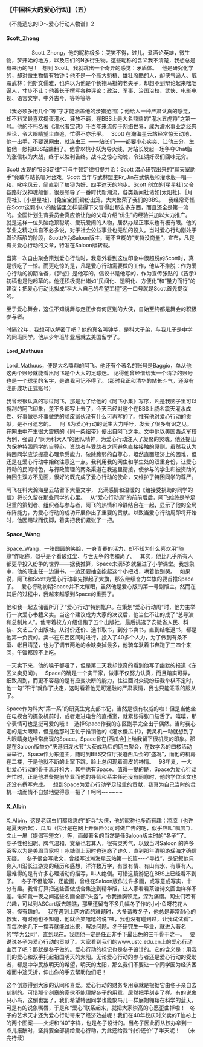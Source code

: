 ### 【中国科大的爱心行动】（五）

《不能遗忘的ID～爱心行动人物谱》2

#### Scott_Zhong
                
Scott_Zhong，他的昵称极多：哭笑不得，过儿，煮酒论英雄，微生物，梦开始的地方，以及它们的N多衍生物。这些昵称的含义我不清楚，我想总是有来历的吧！
 
想到 Scott，我就跳出一个奇异的感觉：矛盾体。
 
他是研究化学的，却对微生物情有独钟；他不是一个高大魁梧、雄壮冷酷的人，却侠气逼人、威震武林；他斯文儒雅，也许以为他是个长袍马褂的老夫子，却想不到辩论起来咄咄逼人，寸步不让；他善长于撰写各种评论：政治、军事、治国治校、武侠、电影电视、语言文字、中外古今，等等等等

（我必须多用几个“等”字才能涵盖他的涉猎范围）；他给人一种严肃认真的感觉，却不料又最喜欢捣蛋灌水、狂放不羁，在BBS上是大名鼎鼎的“灌水五虎将”之第一号。他的不朽名著《灌水者宝典》千百年来流传于网络世界，成为灌水事业之经典理论，令大眼睛望尘直追，忙得不亦乐乎。
 
Scott 在瀚海星云站经常惊天动地，他一出手，不要说网虫，就连虫王
 ——站长们——都要小心奕奕、让他三分，生怕他一怒把BBS站踹翻了。他曾以桃小妖为导火线，对站长发起一场争夺Chat版的涨信权的大战，终于以胜利告终。战斗之惊心动魄，令江湖好汉们回味无穷。

Scott 发现的“BBS定律”可与牛顿定律相提并论；Scott 潜心研究出来的“聊天室助手”竟敢与站长唱对台戏。Scott 当年与武林盟主Rr_Jin在武侠版和灌水版一唱一和、叱咤风云，简直到了狼狈为奸、四手遮天的地步。Scott 创立的[星星社]又令各路好汉神魂颠倒，很是领导了一番时代新潮流，各类新闻社诸如[太阳社]、［月亮社]、[小星星社]、[兔宝宝]们纷纷出笼，大大繁荣了我们的BBS。
 
我经常奇怪在Scott这颗小小的脑袋里怎样装得下又冒得出那么多东西，而且还全是第一流的。全国计划生育委员会真应该让他的父母介绍“优生”的经验并加以大力推广。
 
就是这样一位头脑绝顶聪明、爱玩爱闹的人物，居然办起正事来也有板有眼。他的学业之精之优自不必多说，对于社会公益事业也无私的投入。当时爱心行动刚处于舆论酝酿的阶段，Scott作为Saloon版主，毫不含糊的“支持没商量”，宣布，凡是有关爱心行动的文章，特准在Saloon版转载。

当第一次自由聚会策划爱心行动时，我意外看到这位印象中很超脱的Scott时，真是很吃了一惊。而更吃惊的是，凡是爱心行动需要做的工作，他从不推脱：作为爱心行动的初期准备，《梦想》是他写的，倡议书是他写的，作为宣传张贴的《告示》初稿也是他起草的。他还积极提出诸如“民间化、透明化、方便化”和“量力而行”的建议；把爱心行动比拟成“科大人自己的希望工程”这一口号就是Scott首先提议的。

至于爱心舞会，这位不知跳舞与走正步有何区别的大侠，自始至终都是舞会的积极参与者。

时隔22年，我想可以解密了吧？他的真名叫钟华，是科大子弟，与我儿子是中学的同班同学。他从少年班毕业后就去美国留学了。
 
#### Lord_Mathuus

Lord_Mathuus，便是大名鼎鼎的阿飞。他还有个著名的账号是Baggio，单从他这两个账号就能看出阿飞是个大大的足球迷。 记得他曾经借给我一个清华的账号也是一个球星的名字，是谁我可记不得了。（那时我正和清华的站长斗气，还没有注册成功正式账号）

我曾经很认真的写过阿飞，那是为了给他的《阿飞小集》写序，凡是我脑子里可以搜刮的阿飞印象，差不多都写上去了，今天已经对这个在BBS上威名震天灌水成性、好事做尽坏事做绝的顽皮家伙没有什么可再写的了。惟有他对爱心行动的贡献，是不可遗忘的。
 
 阿飞为爱心行动的诞生大力呼吁，发表了很多有识之见。在网虫中产生很大震撼的《同一条纽带》便出自阿飞之手。文中他以美国西点军校为例，强调了“同为科大人”的团队精神，为爱心行动注入了凝聚的灵魂。他还提出为保护特困同学的自尊心，资助者与受助者之间避免直接接触的原则。虽然我认为特困同学应该提高心理承受能力，破除脆弱的自尊心，坦然直面经济上的困难，但还是在爱心行动中始终注意这一点。我利用我的网虫和学生处的双重身份，让爱心行动的民间特色，与行政管理的两条渠道在我这里衔接，使参与的学生和被资助的特困生双方不见面，很好的既完成了爱心行动的使命，又维护了特困同学的尊严。

阿飞在科大瀚海星云站留下大量文字，
充满感情和温暖的《给接受捐助的同学的信》将长久留在那些同学的心里。
 
从“爱心行动周”的前前后后，阿飞始终是举足轻重的策划者、组织者与参与者，阿飞的热情和冷静结合在一起，显示了他的全局布阵能力，为爱心行动的成功开展作出了重要的贡献。以致当爱心行动周即将开始时，他因踢球而伤脚，着实把我们紧张了一把。
 
#### Space_Wang

Space_Wang，一张圆圆的笑脸，一身青春的活力，却不知为什么喜欢用“随缘”作昵称，似乎是个看破红尘、与世无争的老和尚了。
 
其实，他比几乎所有人都更早投入纷争的世界——据我推算，Space未满5岁就坐进了小学课堂。我想象中，他的班主任一边讲书，一边还要抽空抱起这个小把戏，哄着他别哭。
 
如果说，阿飞和Scott为爱心行动率先撑起了大旗，那么继续奋力举旗的要首推Space了。
 
爱心行动初期Space并不太耀眼，虽然他是爱心版的第一号副版主。然而在其后的过程中，我越来越感到Space的重要了。

他和我一起去储蓄所开了“爱心行动”特别帐户。在策划“爱心行动周”时，他力主举行一次爱心书籍义卖。当这个建议成为大家的决议后，他当仁不让的成了“总导演和总制片人”。他带着校方介绍信跑了五个出版社，最后挑选了安徽省人民、科技、文艺三个出版社。从讨价还价、选书取书，到分书卖书，直到结帐退书，都是他第一负责的。卖书在东西区同时进行，投入了40多个人力，为了做到有条不紊、帐目清楚，也为了调节两地的余缺卖掉最多，他骑车驮着书奔跑了三四个来回，午饭都顾不上吃。

一天卖下来，他的嗓子都哑了，但是第二天我却惊奇的看到他写了幽默的报道《东区义卖见闻》。
 
Space的确是一个实干家，做事不仅努力认真，而且踏实可靠，细致周到，而更不容易的是有应变决断的能力，往往面对众说纷纭我举棋不定时，他一句“不行”就作了决定，这时看着他无可通融的严肃表情，我也只能乖乖的服从了。

Space作为科大“第一系”的研究生党支部书记，当然是很有权威的啦！但是当他坐在电视台的摄象机前时，或者走进电台的直播室，就紧张得张口结舌了。嘻嘻，那个表情可也是挺可爱的哦！
 
选择Space作我的东区副手完全出于偶然。当时我心定的是大眼睛，但是他那时正忙于推销他的《灌水傻瓜书》，我灵机一动就想到了大眼睛身边经常出现的Space。Space曾在[西瓜会]上给我留下很机灵的印象。那是在Saloon版举办“庆港归泼水节”大获成功后的网虫聚会，在数学系的四楼活动室举行，Space作为东道主，随时到BBS交谊厅报道西瓜会的“盛况”，而他的机房在二楼，于是他就不断的上窜下跳，脸上总闪现着调皮的神情。
 
98年夏，一大批爱心行动的骨干离开科大，其中也有Space。值得一提的是，Space为爱心行动奔忙时，正是他准备提前毕业而他的导师和系主任还没有同意时，他的学位论文也还没有撰写完成。
 
想到Space为爱心行动举足轻重的贡献，我真为自己当时的灵机一动而情不自禁地要得意一把了！呵呵~~~~~~

#### X_Albin

X_Albin，这是老网虫们都熟悉的“虾兵”大侠，他的昵称也多而有趣：凉凉（也许是夏天所起）、瓜瓜（估计是在网上开保险公司时做广告的吧，似乎应叫“呱呱”）、文止一屏（提倡写短文），等，而最著名的当然是任Saloon版主时的“冬子”了。
 
冬子性格细昵、脾气温和，文章也若其人，很有灵秀气，以致当时Saloon 的许多茶客以为是美眉当家呢！冰糖刚上网时也迷惑了许久，直到那年清明游瑶海才确信无疑。
 
冬子很会写散文，曾经写过瀚海星云站第一长篇----“寻找”，是记叙他只身入川沿长江游览的经历和感想，洋洋数万字，有景有情、有山有水、有事有人，最难得的是有许多心理活动的描写，叫人绝倒。可惜这篇游记在BBS上已经看不到了。
 
冬子不但能写，还能画，曾经在Saloon版作过许多画，或写意或写实，十分有趣。我曾打算把这些画做成合集送到精华版，让人家看看茶馆诗文画曲样样不差。谁知竟一夜之间这些名画全部“失盗”，令我捶胸顿足，深为痛惜。网虫们若有兴趣，可以到ASCart版去瞧瞧，那里还留有不多几幅冬子作的小小鱼呀花花人呀，怪有趣的。
 
我在遇到上网方面的难题时，大多请教冬子，他总是非常耐心的教我，有时他也不知道，他就会笑嘻嘻的说“咦，我也没有碰到过，让我试试看”。而每次他几下一摆弄就能试出来，解决问题。冬子研究生一毕业，就进入著名的“华为公司”，直到现在。我想他一定是任正非手下最出色的三千骨干之一。
 
要说说冬子为爱心行动的贡献了。大家看到我们的www.ustc.edu.cn上的爱心行动主页了吧？那就是冬子做的。爱心行动的标记也是冬子设计的。它的含义是：用我们的爱心和双手托起祖国明天的太阳。无论爱心行动的参与者还是爱心行动的受助者，都是中华民族明天的希望，明天的太阳，那么我们不要让一个同学因为经济困难而中途夭折，伸出你的手去帮助他们吧！

这个创意得到大家的认同和喜爱。爱心行动的财务专用章就是根据它由冬子亲自去刻制的。可惜那个刻章的家伙不能理解冬子的用意，居然把手刻走了样。有的说象只小鸟，这倒也罢了，我们希望特困同学也能象鸟儿一样展翅翱翔在科学的蓝天。可是有的说象嘴唇，于是和“爱心”联系起来，就把大家崇高的心愿歪曲掉啦！
 
冬子的艺术天才还为爱心行动带来了经济效益呢！我们在40年校庆时义卖的T恤衫上的两个图案——火炬和“40”字样，也是冬子设计的。当冬子因此而从校办拿到一点儿报酬时，坚持要全部捐给爱心行动，为此还给我“讨价还价”了半天呢！
 
（未完待续）
